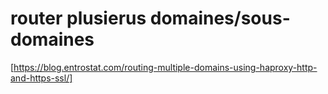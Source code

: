 # router plusierus domaines/sous-domaines

[https://blog.entrostat.com/routing-multiple-domains-using-haproxy-http-and-https-ssl/]
